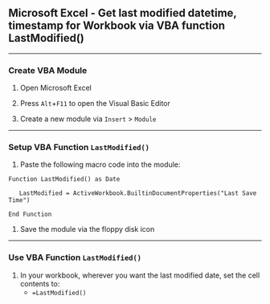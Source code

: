 
## Microsoft Excel - Get last modified datetime, timestamp for Workbook via VBA function LastModified()

***
### Create VBA Module

1. Open Microsoft Excel

1. Press `Alt`+`F11` to open the Visual Basic Editor

1. Create a new module via `Insert` > `Module`

***
### Setup VBA Function `LastModified()`

1. Paste the following macro code into the module:
```vba
Function LastModified() as Date

   LastModified = ActiveWorkbook.BuiltinDocumentProperties("Last Save Time")
   
End Function
```

1. Save the module via the floppy disk icon

***
### Use VBA Function `LastModified()`

1. In your workbook, wherever you want the last modified date, set the cell contents to:
   - `=LastModified()`


<!--
# ------------------------------------------------------------
#
# Citation(s)
#
#   www.techonthenet.com  |  "MS Excel: Function that returns Last Modified date for Workbook"  |  https://www.techonthenet.com/excel/macros/last_modified.php
#
# ------------------------------------------------------------
-->